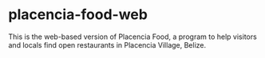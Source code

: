 # placencia-food-web
This is the web-based version of Placencia Food, a program to help visitors and locals find open restaurants in Placencia Village, Belize.
